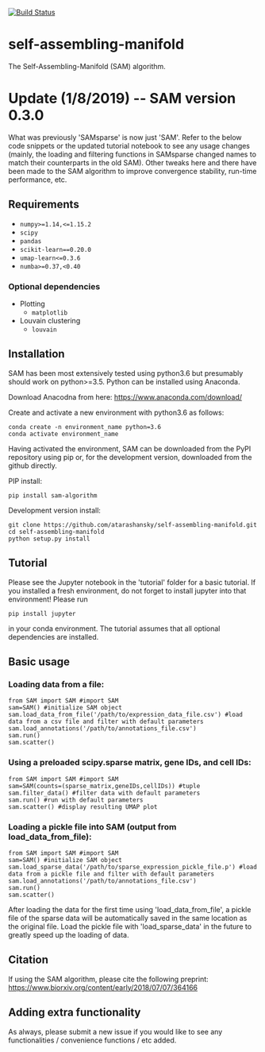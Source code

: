 [![Build Status](https://travis-ci.com/atarashansky/self-assembling-manifold.svg?branch=master)](https://travis-ci.com/atarashansky/self-assembling-manifold)

# self-assembling-manifold
The Self-Assembling-Manifold (SAM) algorithm.

# Update (1/8/2019) -- SAM version 0.3.0

What was previously 'SAMsparse' is now just 'SAM'. Refer to the below code snippets or the updated tutorial notebook to see any usage changes (mainly, the loading and filtering functions in SAMsparse changed names to match their counterparts in the old SAM). Other tweaks here and there have been made to the SAM algorithm to improve convergence stability, run-time performance, etc.

## Requirements
 - `numpy>=1.14,<=1.15.2`
 - `scipy`
 - `pandas`
 - `scikit-learn==0.20.0`
 - `umap-learn<=0.3.6`
 - `numba>=0.37,<0.40`

### Optional dependencies
 - Plotting
   - `matplotlib`
 - Louvain clustering
   - `louvain`

## Installation
SAM has been most extensively tested using python3.6 but presumably should work on python>=3.5. Python can be installed using Anaconda.

Download Anacodna from here:
    https://www.anaconda.com/download/

Create and activate a new environment with python3.6 as follows:
```
conda create -n environment_name python=3.6
conda activate environment_name
```

Having activated the environment, SAM can be downloaded from the PyPI repository using pip or, for the development version, downloaded from the github directly.

PIP install:
```
pip install sam-algorithm
```

Development version install:
```
git clone https://github.com/atarashansky/self-assembling-manifold.git
cd self-assembling-manifold
python setup.py install
```

## Tutorial
Please see the Jupyter notebook in the 'tutorial' folder for a basic tutorial. If you installed a fresh environment, do not forget to install jupyter into that environment! Please run
```
pip install jupyter
```
in your conda environment. The tutorial assumes that all optional dependencies are installed.

## Basic usage

### Loading data from a file:
```
from SAM import SAM #import SAM
sam=SAM() #initialize SAM object
sam.load_data_from_file('/path/to/expression_data_file.csv') #load data from a csv file and filter with default parameters
sam.load_annotations('/path/to/annotations_file.csv')
sam.run()
sam.scatter()
```

### Using a preloaded scipy.sparse matrix, gene IDs, and cell IDs:
```
from SAM import SAM #import SAM
sam=SAM(counts=(sparse_matrix,geneIDs,cellIDs)) #tuple
sam.filter_data() #filter data with default parameters
sam.run() #run with default parameters
sam.scatter() #display resulting UMAP plot
```

### Loading a pickle file into SAM (output from load_data_from_file):
```
from SAM import SAM #import SAM
sam=SAM() #initialize SAM object
sam.load_sparse_data('/path/to/sparse_expression_pickle_file.p') #load data from a pickle file and filter with default parameters
sam.load_annotations('/path/to/annotations_file.csv')
sam.run()
sam.scatter()
```
After loading the data for the first time using 'load_data_from_file', a pickle file of the sparse data will be automatically saved in the same location as the original file. Load the pickle file with 'load_sparse_data' in the future to greatly speed up the loading of data. 

## Citation
If using the SAM algorithm, please cite the following preprint:
https://www.biorxiv.org/content/early/2018/07/07/364166

## Adding extra functionality
As always, please submit a new issue if you would like to see any functionalities / convenience functions / etc added.
